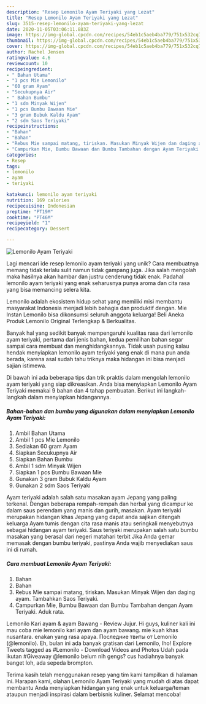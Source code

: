 ```yaml
---
description: "Resep Lemonilo Ayam Teriyaki yang Lezat"
title: "Resep Lemonilo Ayam Teriyaki yang Lezat"
slug: 3515-resep-lemonilo-ayam-teriyaki-yang-lezat
date: 2020-11-05T03:06:11.883Z
image: https://img-global.cpcdn.com/recipes/54eb1c5aeb4ba779/751x532cq70/lemonilo-ayam-teriyaki-foto-resep-utama.jpg
thumbnail: https://img-global.cpcdn.com/recipes/54eb1c5aeb4ba779/751x532cq70/lemonilo-ayam-teriyaki-foto-resep-utama.jpg
cover: https://img-global.cpcdn.com/recipes/54eb1c5aeb4ba779/751x532cq70/lemonilo-ayam-teriyaki-foto-resep-utama.jpg
author: Rachel Jensen
ratingvalue: 4.6
reviewcount: 10
recipeingredient:
- " Bahan Utama"
- "1 pcs Mie Lemonilo"
- "60 gram Ayam"
- "Secukupnya Air"
- " Bahan Bumbu"
- "1 sdm Minyak Wijen"
- "1 pcs Bumbu Bawaan Mie"
- "3 gram Bubuk Kaldu Ayam"
- "2 sdm Saos Teriyaki"
recipeinstructions:
- "Bahan"
- "Bahan"
- "Rebus Mie sampai matang, tiriskan. Masukan Minyak Wijen dan daging ayam. Tambahkan Saos Teriyaki."
- "Campurkan Mie, Bumbu Bawaan dan Bumbu Tambahan dengan Ayam Teriyaki. Aduk rata."
categories:
- Resep
tags:
- lemonilo
- ayam
- teriyaki

katakunci: lemonilo ayam teriyaki 
nutrition: 169 calories
recipecuisine: Indonesian
preptime: "PT19M"
cooktime: "PT46M"
recipeyield: "1"
recipecategory: Dessert

---
```



![Lemonilo Ayam Teriyaki](https://img-global.cpcdn.com/recipes/54eb1c5aeb4ba779/751x532cq70/lemonilo-ayam-teriyaki-foto-resep-utama.jpg)

Lagi mencari ide resep lemonilo ayam teriyaki yang unik? Cara membuatnya memang tidak terlalu sulit namun tidak gampang juga. Jika salah mengolah maka hasilnya akan hambar dan justru cenderung tidak enak. Padahal lemonilo ayam teriyaki yang enak seharusnya punya aroma dan cita rasa yang bisa memancing selera kita.

Lemonilo adalah ekosistem hidup sehat yang memiliki misi membantu masyarakat Indonesia menjadi lebih bahagia dan produktif dengan. Mie Instan Lemonilo bisa dikonsumsi seluruh anggota keluarga! Beli Aneka Produk Lemonilo Original Terlengkap &amp; Berkualitas.

Banyak hal yang sedikit banyak mempengaruhi kualitas rasa dari lemonilo ayam teriyaki, pertama dari jenis bahan, kedua pemilihan bahan segar sampai cara membuat dan menghidangkannya. Tidak usah pusing kalau hendak menyiapkan lemonilo ayam teriyaki yang enak di mana pun anda berada, karena asal sudah tahu triknya maka hidangan ini bisa menjadi sajian istimewa.


Di bawah ini ada beberapa tips dan trik praktis dalam mengolah lemonilo ayam teriyaki yang siap dikreasikan. Anda bisa menyiapkan Lemonilo Ayam Teriyaki memakai 9 bahan dan 4 tahap pembuatan. Berikut ini langkah-langkah dalam menyiapkan hidangannya.

<!--inarticleads1-->

##### Bahan-bahan dan bumbu yang digunakan dalam menyiapkan Lemonilo Ayam Teriyaki:

1. Ambil  Bahan Utama
1. Ambil 1 pcs Mie Lemonilo
1. Sediakan 60 gram Ayam
1. Siapkan Secukupnya Air
1. Siapkan  Bahan Bumbu
1. Ambil 1 sdm Minyak Wijen
1. Siapkan 1 pcs Bumbu Bawaan Mie
1. Gunakan 3 gram Bubuk Kaldu Ayam
1. Gunakan 2 sdm Saos Teriyaki


Ayam teriyaki adalah salah satu masakan ayam Jepang yang paling terkenal. Dengan beberapa rempah-rempah dan herbal yang dicampur ke dalam saus perendam yang manis dan gurih, masakan. Ayam teriyaki merupakan hidangan khas Jepang yang dapat anda sajikan ditengah keluarga Ayam tumis dengan cita rasa manis atau seringkali menyebutnya sebagai hidangan ayam teriyaki. Saus teriyaki merupakan salah satu bumbu masakan yang berasal dari negeri matahari terbit Jika Anda gemar memasak dengan bumbu teriyaki, pastinya Anda wajib menyediakan saus ini di rumah. 

<!--inarticleads2-->

##### Cara membuat Lemonilo Ayam Teriyaki:

1. Bahan
1. Bahan
1. Rebus Mie sampai matang, tiriskan. Masukan Minyak Wijen dan daging ayam. Tambahkan Saos Teriyaki.
1. Campurkan Mie, Bumbu Bawaan dan Bumbu Tambahan dengan Ayam Teriyaki. Aduk rata.


Lemonilo Kari ayam &amp; ayam Bawang - Review Jujur. Hi guys, kuliner kali ini mau coba mie lemonilo kari ayam dan ayam bawang. mie kuah khas nusantara. enakan yang rasa apaya. Последние твиты от Lemonilo (@lemonilo). Eh, bulan ini ada banyak gratisan dari Lemonilo, lho! Explore Tweets tagged as #Lemonilo - Download Videos and Photos Udah pada ikutan #Giveaway @lemonilo belum nih gengs? cus hadiahnya banyak banget loh, ada sepeda brompton. 

Terima kasih telah menggunakan resep yang tim kami tampilkan di halaman ini. Harapan kami, olahan Lemonilo Ayam Teriyaki yang mudah di atas dapat membantu Anda menyiapkan hidangan yang enak untuk keluarga/teman ataupun menjadi inspirasi dalam berbisnis kuliner. Selamat mencoba!
